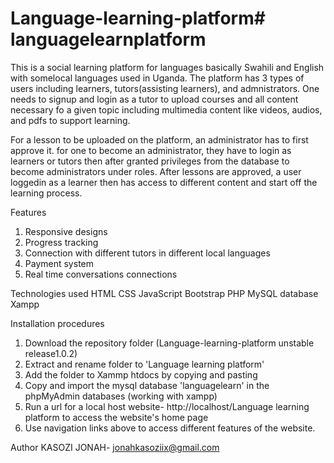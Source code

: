 # Language-learning-platform#   l a n g u a g e l e a r n p l a t f o r m
This is a social learning platform for languages basically Swahili and English with somelocal languages used in
Uganda.
The platform has 3 types of users including learners, tutors(assisting learners), and admnistrators.
One needs to signup and login as a tutor to upload courses and all content necessary fo a given topic including
multimedia content like videos, audios, and pdfs to support learning.

For a lesson to be uploaded on the platform, an administrator has to first approve it.
for one to become an administrator, they have to login as learners or tutors then after granted privileges from the database
to become administrators under roles. 
After lessons are approved, a user loggedin as a learner then has access to different content and start off the learning process. <br>

Features
1. Responsive designs
2. Progress tracking
3. Connection with different tutors in different local languages
4. Payment system
5. Real time conversations connections

Technologies used
HTML
CSS
JavaScript
Bootstrap
PHP
MySQL database
Xampp

Installation procedures
1. Download the repository folder (Language-learning-platform unstable release1.0.2)
2. Extract and rename folder to 'Language learning platform'
3. Add the folder to Xammp htdocs by copying and pasting
4. Copy and import the mysql database 'languagelearn' in the phpMyAdmin databases (working with xampp)
5. Run a url for a local host website- http://localhost/Language learning platform to access the website's home page
6. Use navigation links above to access different features of the website.

Author
KASOZI JONAH- jonahkasoziix@gmail.com

  

 
 
